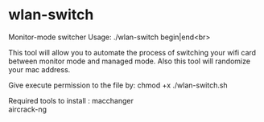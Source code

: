 # wlan-switch

Monitor-mode switcher
Usage: ./wlan-switch begin|end\<br>

This tool will allow you to automate the process of switching your wifi card between monitor mode and managed mode. Also this tool will randomize your mac address. <br>

Give execute permission to the file by: chmod +x ./wlan-switch.sh <br>

Required tools to install :
macchanger<br>
aircrack-ng
